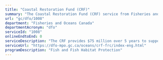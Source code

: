 ```yaml
---
title: "Coastal Restoration Fund (CRF)"
summary: "The Coastal Restoration Fund (CRF) service from Fisheries and Oceans Canada is not available end-to-end online, according to the GC Service Inventory."
url: "gc/dfo/1008"
department: "Fisheries and Oceans Canada"
departmentAcronym: "dfo"
serviceId: "1008"
onlineEndtoEnd: 0
serviceDescription: "The CRF provides $75 million over 5 years to support projects that help to restore coastal aquatic habitats."
serviceUrl: "https://dfo-mpo.gc.ca/oceans/crf-frc/index-eng.html"
programDescription: "Fish and Fish Habitat Protection"
---
```

